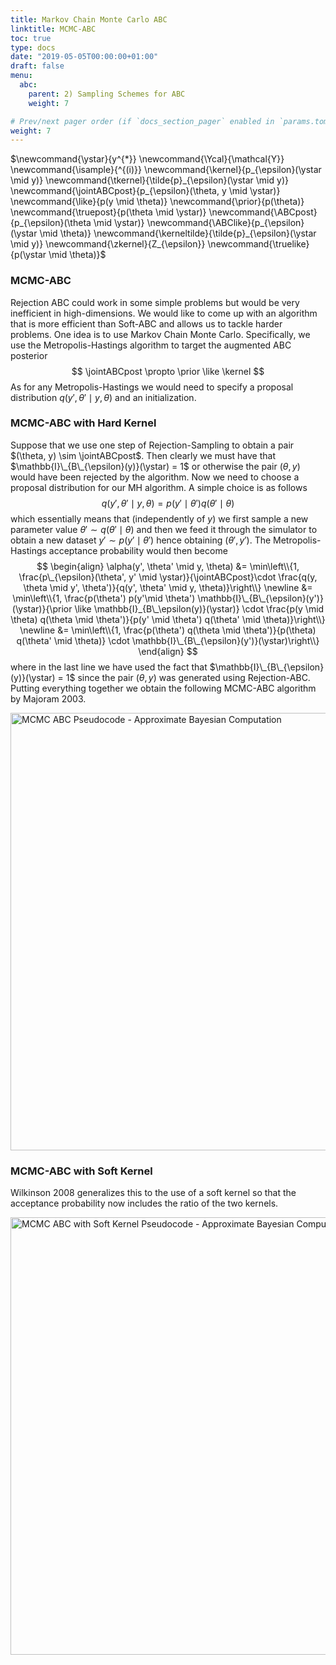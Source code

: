 ```yaml
---
title: Markov Chain Monte Carlo ABC
linktitle: MCMC-ABC
toc: true
type: docs
date: "2019-05-05T00:00:00+01:00"
draft: false
menu:
  abc:
    parent: 2) Sampling Schemes for ABC
    weight: 7

# Prev/next pager order (if `docs_section_pager` enabled in `params.toml`)
weight: 7
---
```

$\newcommand{\ystar}{y^{\*}}
\newcommand{\Ycal}{\mathcal{Y}}
\newcommand{\isample}{^{(i)}}
\newcommand{\kernel}{p\_{\epsilon}(\ystar \mid y)}
\newcommand{\tkernel}{\tilde{p}\_{\epsilon}(\ystar \mid y)}
\newcommand{\jointABCpost}{p_\{\epsilon}(\theta, y \mid \ystar)}
\newcommand{\like}{p(y \mid \theta)}
\newcommand{\prior}{p(\theta)}
\newcommand{\truepost}{p(\theta \mid \ystar)}
\newcommand{\ABCpost}{p\_{\epsilon}(\theta \mid \ystar)}
\newcommand{\ABClike}{p\_{\epsilon}(\ystar \mid \theta)}
\newcommand{\kerneltilde}{\tilde{p}\_{\epsilon}(\ystar \mid y)}
\newcommand{\zkernel}{Z\_{\epsilon}}
\newcommand{\truelike}{p(\ystar \mid \theta)}$

### MCMC-ABC
Rejection ABC could work in some simple problems but would be very inefficient in high-dimensions. We would like to come up with an algorithm that is more efficient than Soft-ABC and allows us to tackle harder problems. One idea is to use Markov Chain Monte Carlo. Specifically, we use the Metropolis-Hastings algorithm to target the augmented ABC posterior
$$
\jointABCpost \propto \prior \like \kernel
$$
As for any Metropolis-Hastings we would need to specify a proposal distribution $q(y', \theta' \mid y, \theta)$ and an initialization. 

### MCMC-ABC with Hard Kernel
Suppose that we use one step of Rejection-Sampling to obtain a pair $(\theta, y) \sim \jointABCpost$. Then clearly we must have that $\mathbb{I}\_{B\_{\epsilon}(y)}(\ystar) = 1$ or otherwise the pair $(\theta, y)$ would have been rejected by the algorithm. Now we need to choose a proposal distribution for our MH algorithm. A simple choice is as follows
$$
q(y', \theta' \mid y, \theta) = p(y' \mid \theta') q(\theta' \mid \theta)
$$
which essentially means that (independently of $y$) we first sample a new parameter value $\theta' \sim q(\theta' \mid \theta)$ and then we feed it through the simulator to obtain a new dataset $y' \sim p(y' \mid \theta')$ hence obtaining $(\theta', y')$. The Metropolis-Hastings acceptance probability would then become
$$
\begin{align}
    \alpha(y', \theta' \mid y, \theta) &= \min\left\\{1, \frac{p\_{\epsilon}(\theta', y' \mid \ystar)}{\jointABCpost}\cdot \frac{q(y, \theta \mid y', \theta')}{q(y', \theta' \mid y, \theta)}\right\\} \newline 
    &= \min\left\\{1, \frac{p(\theta') p(y'\mid \theta') \mathbb{I}\_{B\_{\epsilon}(y')}(\ystar)}{\prior \like \mathbb{I}_{B\_\epsilon(y)}(\ystar)} \cdot \frac{p(y \mid \theta) q(\theta \mid \theta')}{p(y' \mid \theta') q(\theta' \mid \theta)}\right\\} \newline
    &= \min\left\\{1, \frac{p(\theta') q(\theta \mid \theta')}{p(\theta) q(\theta' \mid \theta)} \cdot \mathbb{I}\_{B\_{\epsilon}(y')}(\ystar)\right\\}
\end{align}
$$
where in the last line we have used the fact that $\mathbb{I}\_{B\_{\epsilon}(y)}(\ystar) = 1$ since the pair $(\theta, y)$ was generated using Rejection-ABC. Putting everything together we obtain the following MCMC-ABC algorithm by Majoram 2003. 

<img src="/mcmc-abc.png" alt="MCMC ABC Pseudocode - Approximate Bayesian Computation" width="700"/>

### MCMC-ABC with Soft Kernel
Wilkinson 2008 generalizes this to the use of a soft kernel so that the acceptance probability now includes the ratio of the two kernels.

<img src="/mcmc-abc-soft.png" alt="MCMC ABC with Soft Kernel Pseudocode - Approximate Bayesian Computation" width="700"/>

